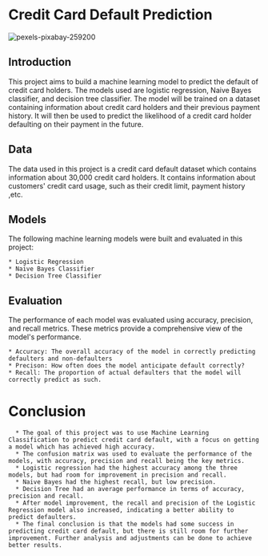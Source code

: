 
# Credit Card Default Prediction

![pexels-pixabay-259200](https://user-images.githubusercontent.com/121177364/216376786-d05badc2-fa3c-4d8b-b2d7-a30de2509eed.jpg)

## Introduction
This project aims to build a machine learning model to predict the default of credit card holders. The models used are logistic regression, Naive Bayes classifier, and decision tree classifier. The model will be trained on a dataset containing information about credit card holders and their previous payment history. It will then be used to predict the likelihood of a credit card holder defaulting on their payment in the future.

##  Data

The data used in this project is a credit card default dataset which contains information about 30,000 credit card holders. It contains information about customers' credit card usage, such as their credit limit, payment history ,etc.

## Models
The following machine learning models were built and evaluated in this project:

    * Logistic Regression
    * Naive Bayes Classifier
    * Decision Tree Classifier

## Evaluation
The performance of each model was evaluated using accuracy, precision, and recall metrics. These metrics provide a comprehensive view of the model's performance. 

    * Accuracy: The overall accuracy of the model in correctly predicting defaulters and non-defaulters
    * Precison: How often does the model anticipate default correctly?
    * Recall: The proportion of actual defaulters that the model will correctly predict as such.

# Conclusion

      * The goal of this project was to use Machine Learning Classification to predict credit card default, with a focus on getting a model which has achieved high accuracy.
      * The confusion matrix was used to evaluate the performance of the models, with accuracy, precision and recall being the key metrics.
      * Logistic regression had the highest accuracy among the three models, but had room for improvement in precision and recall.
      * Naive Bayes had the highest recall, but low precision.
      * Decision Tree had an average performance in terms of accuracy, precision and recall.
      * After model improvement, the recall and precision of the Logistic Regression model also increased, indicating a better ability to predict defaulters.
      * The final conclusion is that the models had some success in predicting credit card default, but there is still room for further improvement. Further analysis and adjustments can be done to achieve better results.
